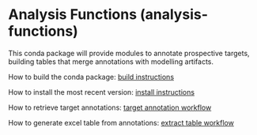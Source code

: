 # Analysis Functions (analysis-functions)

This conda package will provide modules to annotate prospective targets, building tables that merge annotations with modelling artifacts.

How to build the conda package: [build instructions](docs/BUILD_INSTRUCTIONS.md)

How to install the most recent version: [install instructions](docs/install.md)

How to retrieve target annotations: [target annotation workflow](docs/TargetAnnotation_example.ipynb)

How to generate excel table from annotations: [extract table workflow](docs/ExtractTable_example.ipynb)